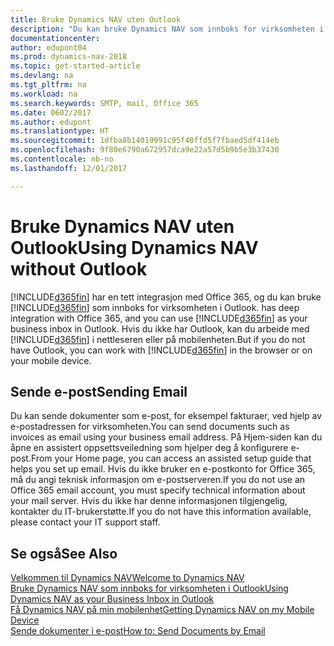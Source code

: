 ```yaml
---
title: Bruke Dynamics NAV uten Outlook
description: "Du kan bruke Dynamics NAV som innboks for virksomheten i Outlook fordi den er integrert med Office 365, men du kan også arbeide uten Outlook i en nettleser eller på den mobile enheten."
documentationcenter: 
author: edupont04
ms.prod: dynamics-nav-2018
ms.topic: get-started-article
ms.devlang: na
ms.tgt_pltfrm: na
ms.workload: na
ms.search.keywords: SMTP, mail, Office 365
ms.date: 0602/2017
ms.author: edupont
ms.translationtype: HT
ms.sourcegitcommit: 1dfba8b14019991c95f40ffd5f7fbaed5df414eb
ms.openlocfilehash: 9f80e6790a672957dca9e22a57d5b9b5e3b37430
ms.contentlocale: nb-no
ms.lasthandoff: 12/01/2017

---
```

# <a name="using-dynamics-nav-without-outlook"></a><span data-ttu-id="4ab5a-103">Bruke Dynamics NAV uten Outlook</span><span class="sxs-lookup"><span data-stu-id="4ab5a-103">Using Dynamics NAV without Outlook</span></span>
[!INCLUDE[d365fin](includes/d365fin_md.md)]<span data-ttu-id="4ab5a-104"> har en tett integrasjon med Office 365, og du kan bruke [!INCLUDE[d365fin](includes/d365fin_md.md)] som innboks for virksomheten i Outlook.</span><span class="sxs-lookup"><span data-stu-id="4ab5a-104"> has deep integration with Office 365, and you can use [!INCLUDE[d365fin](includes/d365fin_md.md)] as your business inbox in Outlook.</span></span> <span data-ttu-id="4ab5a-105">Hvis du ikke har Outlook, kan du arbeide med [!INCLUDE[d365fin](includes/d365fin_md.md)] i nettleseren eller på mobilenheten.</span><span class="sxs-lookup"><span data-stu-id="4ab5a-105">But if you do not have Outlook, you can work with [!INCLUDE[d365fin](includes/d365fin_md.md)] in the browser or on your mobile device.</span></span>  

## <a name="sending-email"></a><span data-ttu-id="4ab5a-106">Sende e-post</span><span class="sxs-lookup"><span data-stu-id="4ab5a-106">Sending Email</span></span>
<span data-ttu-id="4ab5a-107">Du kan sende dokumenter som e-post, for eksempel fakturaer, ved hjelp av e-postadressen for virksomheten.</span><span class="sxs-lookup"><span data-stu-id="4ab5a-107">You can send documents such as invoices as email using your business email address.</span></span> <span data-ttu-id="4ab5a-108">På Hjem-siden kan du åpne en assistert oppsettsveiledning som hjelper deg å konfigurere e-post.</span><span class="sxs-lookup"><span data-stu-id="4ab5a-108">From your Home page, you can access an assisted setup guide that helps you set up email.</span></span> <span data-ttu-id="4ab5a-109">Hvis du ikke bruker en e-postkonto for Office 365, må du angi teknisk informasjon om e-postserveren.</span><span class="sxs-lookup"><span data-stu-id="4ab5a-109">If you do not use an Office 365 email account, you must specify technical information about your mail server.</span></span> <span data-ttu-id="4ab5a-110">Hvis du ikke har denne informasjonen tilgjengelig, kontakter du IT-brukerstøtte.</span><span class="sxs-lookup"><span data-stu-id="4ab5a-110">If you do not have this information available, please contact your IT support staff.</span></span>  


## <a name="see-also"></a><span data-ttu-id="4ab5a-111">Se også</span><span class="sxs-lookup"><span data-stu-id="4ab5a-111">See Also</span></span>
[<span data-ttu-id="4ab5a-112">Velkommen til Dynamics NAV</span><span class="sxs-lookup"><span data-stu-id="4ab5a-112">Welcome to Dynamics NAV</span></span>](index.md)  
[<span data-ttu-id="4ab5a-113">Bruke Dynamics NAV som innboks for virksomheten i Outlook</span><span class="sxs-lookup"><span data-stu-id="4ab5a-113">Using Dynamics NAV as your Business Inbox in Outlook</span></span>](madeira-outlook.md)  
[<span data-ttu-id="4ab5a-114">Få Dynamics NAV på min mobilenhet</span><span class="sxs-lookup"><span data-stu-id="4ab5a-114">Getting Dynamics NAV on my Mobile Device</span></span>](install-mobile-app.md)  
[<span data-ttu-id="4ab5a-115">Sende dokumenter i e-post</span><span class="sxs-lookup"><span data-stu-id="4ab5a-115">How to: Send Documents by Email</span></span>](ui-how-send-documents-email.md)

